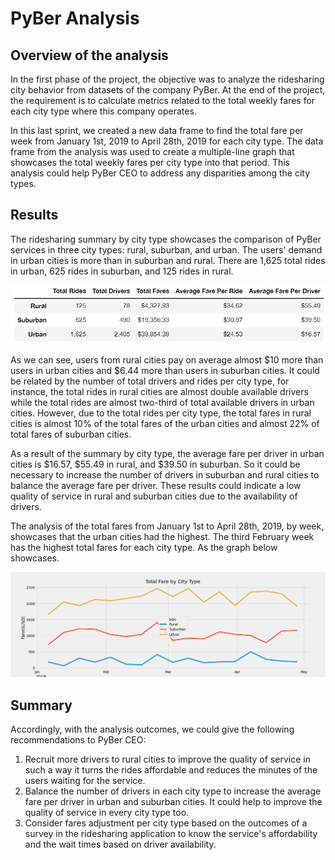 # PyBer Analysis

## Overview of the analysis
In the first phase of the project, the objective was to analyze the ridesharing city behavior from datasets of the company PyBer. At the end of the project, the requirement is to calculate metrics related to the total weekly fares for each city type where this company operates.

In this last sprint, we created a new data frame to find the total fare per week from January 1st, 2019 to April 28th, 2019 for each city type. The data frame from the analysis was used to create a multiple-line graph that showcases the total weekly fares per city type into that period. This analysis could help PyBer CEO to address any disparities among the city types.

## Results
The ridesharing summary by city type showcases the comparison of PyBer services in three city types: rural, suburban, and urban. The users' demand in urban cities is more than in suburban and rural. There are 1,625 total rides in urban, 625 rides in suburban, and 125 rides in rural.

<img src="Resources/summary_rides.PNG" width="650" />

As we can see, users from rural cities pay on average almost $10 more than users in urban cities and $6.44 more than users in suburban cities. It could be related by the number of total drivers and rides per city type, for instance, the total rides in rural cities are almost double available drivers while the total rides are almost two-third of total available drivers in urban cities. However, due to the total rides per city type, the total fares in rural cities is almost 10% of the total fares of the urban cities and almost 22% of total fares of suburban cities. 

As a result of the summary by city type, the average fare per driver in urban cities is $16.57, $55.49 in rural, and $39.50 in suburban. So it could be necessary to increase the number of drivers in suburban and rural cities to balance the average fare per driver. These results could indicate a low quality of service in rural and suburban cities due to the availability of drivers.

The analysis of the total fares from January 1st to April 28th, 2019, by week, showcases that the urban cities had the highest. The third February week has the highest total fares for each city type. As the graph below showcases.

<img src="analysis/PyBer_fare_summary.png" />

## Summary
Accordingly, with the analysis outcomes, we could give the following recommendations to PyBer CEO:

1. Recruit more drivers to rural cities to improve the quality of service in such a way it turns the rides affordable and reduces the minutes of the users waiting for the service.
2. Balance the number of drivers in each city type to increase the average fare per driver in urban and suburban cities. It could help to improve the quality of service in every city type too.
3. Consider fares adjustment per city type based on the outcomes of a survey in the ridesharing application to know the service's affordability and the wait times based on driver availability.
